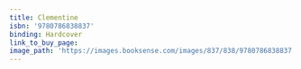 ```yaml
---
title: Clementine
isbn: '9780786838837'
binding: Hardcover
link_to_buy_page:
image_path: 'https://images.booksense.com/images/837/838/9780786838837.jpg'
---
```


